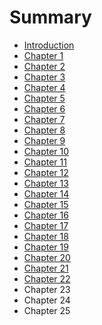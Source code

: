 # Summary

* [Introduction](README.md)
* [Chapter 1](walkthroughs/step1.md)
* [Chapter 2](walkthroughs/step2.md)
* [Chapter 3](walkthroughs/step3.md)
* [Chapter 4](walkthroughs/step4.md)
* [Chapter 5](walkthroughs/step5.md)
* [Chapter 6](walkthroughs/step6.md)
* [Chapter 7](walkthroughs/step7.md)
* [Chapter 8](walkthroughs/step8.md)
* [Chapter 9](walkthroughs/step9.md)
* [Chapter 10](walkthroughs/step10.md)
* [Chapter 11](walkthroughs/step11.md)
* [Chapter 12](walkthroughs/step12.md)
* [Chapter 13](walkthroughs/step13.md)
* [Chapter 14](walkthroughs/step14.md)
* [Chapter 15](walkthroughs/step15.md)
* [Chapter 16](walkthroughs/step16.md)
* [Chapter 17](walkthroughs/step17.md)
* [Chapter 18](walkthroughs/step18.md)
* [Chapter 19](walkthroughs/step19.md)
* [Chapter 20](walkthroughs/step20.md)
* [Chapter 21](walkthroughs/step21.md)
* [Chapter 22](/walkthroughs/step22.md)
* Chapter 23
* Chapter 24
* Chapter 25

